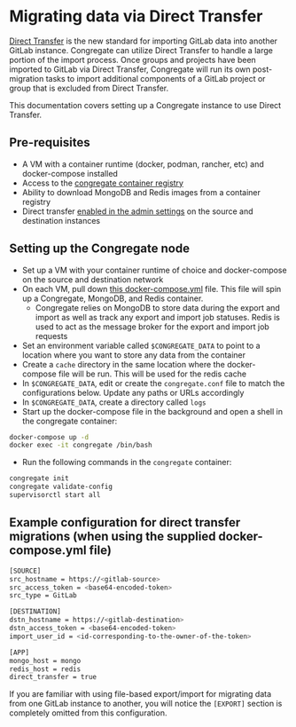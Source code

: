 # Migrating data via Direct Transfer

[Direct Transfer](https://docs.gitlab.com/ee/api/bulk_imports.html) is the new standard for importing GitLab data into another GitLab instance. Congregate can utilize Direct Transfer to handle a large portion of the import process. Once groups and projects have been imported to GitLab via Direct Transfer, Congregate will run its own post-migration tasks to import additional components of a GitLab project or group that is excluded from Direct Transfer.

This documentation covers setting up a Congregate instance to use Direct Transfer.

## Pre-requisites

- A VM with a container runtime (docker, podman, rancher, etc) and docker-compose installed
- Access to the [congregate container registry](https://gitlab.com/gitlab-org/professional-services-automation/tools/migration/congregate/container_registry/2394823)
- Ability to download MongoDB and Redis images from a container registry
- Direct transfer [enabled in the admin settings](https://docs.gitlab.com/ee/administration/settings/import_and_export_settings.html#configure-allowed-import-sources) on the source and destination instances

## Setting up the Congregate node

- Set up a VM with your container runtime of choice and docker-compose on the source and destination network
- On each VM, pull down [this docker-compose.yml](https://gitlab.com/gitlab-org/professional-services-automation/tools/migration/congregate/-/blob/master/docker/release/docker-compose.yml) file. This file will spin up a Congregate, MongoDB, and Redis container.
  - Congregate relies on MongoDB to store data during the export and import as well as track any export and import job statuses. Redis is used to act as the message broker for the export and import job requests
- Set an environment variable called `$CONGREGATE_DATA` to point to a location where you want to store any data from the container
- Create a `cache` directory in the same location where the docker-compose file will be run. This will be used for the redis cache
- In `$CONGREGATE_DATA`, edit or create the `congregate.conf` file to match the configurations below. Update any paths or URLs accordingly
- In `$CONGREGATE_DATA`, create a directory called `logs`
- Start up the docker-compose file in the background and open a shell in the congregate container:

```bash
docker-compose up -d
docker exec -it congregate /bin/bash
```

- Run the following commands in the `congregate` container:

```bash
congregate init
congregate validate-config
supervisorctl start all
```

## Example configuration for direct transfer migrations (when using the supplied docker-compose.yml file)

```bash
[SOURCE]
src_hostname = https://<gitlab-source>
src_access_token = <base64-encoded-token>
src_type = GitLab

[DESTINATION]
dstn_hostname = https://<gitlab-destination>
dstn_access_token = <base64-encoded-token>
import_user_id = <id-corresponding-to-the-owner-of-the-token>

[APP]
mongo_host = mongo
redis_host = redis
direct_transfer = true
```

If you are familiar with using file-based export/import for migrating data from
one GitLab instance to another, you will notice the `[EXPORT]` section is completely
omitted from this configuration.
